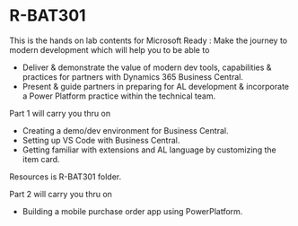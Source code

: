 # R-BAT301
This is the hands on lab contents for Microsoft Ready : Make the journey to modern development which will help you to be able to 
- Deliver & demonstrate the value of modern dev tools, capabilities & practices for partners with Dynamics 365 Business Central.
- Present & guide partners in preparing for AL development  & incorporate a Power Platform practice within the technical team.

Part 1 will carry you thru on 
- Creating a demo/dev environment for Business Central.
- Setting up VS Code with Business Central.
- Getting familiar with extensions and AL language by customizing the item card.

Resources is R-BAT301 folder.


Part 2 will carry you thru on
- Building a mobile purchase order app using PowerPlatform.
